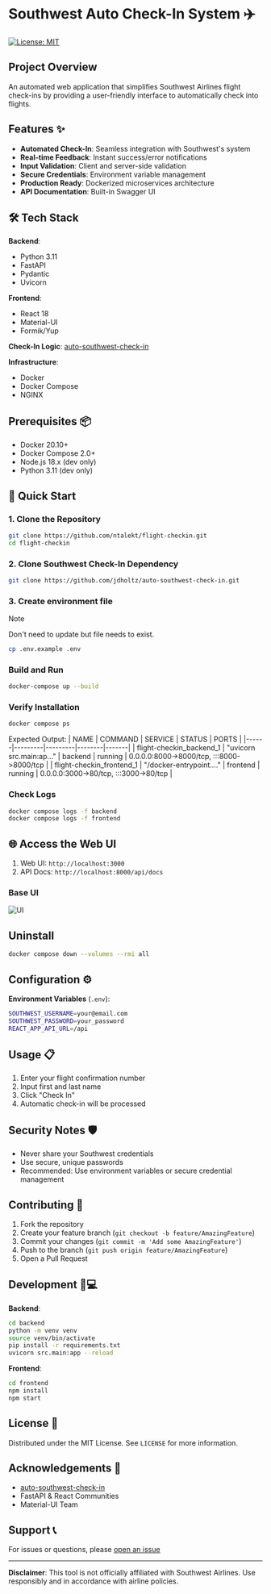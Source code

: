 # Southwest Auto Check-In System ✈️

[![License: MIT](https://img.shields.io/badge/License-MIT-blue.svg)](https://opensource.org/licenses/MIT)

## Project Overview

An automated web application that simplifies Southwest Airlines flight check-ins by providing a user-friendly interface to automatically check into flights.

## Features ✨

- **Automated Check-In**: Seamless integration with Southwest's system
- **Real-time Feedback**: Instant success/error notifications
- **Input Validation**: Client and server-side validation
- **Secure Credentials**: Environment variable management
- **Production Ready**: Dockerized microservices architecture
- **API Documentation**: Built-in Swagger UI

## 🛠 Tech Stack

**Backend**:
- Python 3.11
- FastAPI
- Pydantic
- Uvicorn

**Frontend**:
- React 18
- Material-UI
- Formik/Yup

**Check-In Logic**: [auto-southwest-check-in](https://github.com/jdholtz/auto-southwest-check-in)

**Infrastructure**:
- Docker
- Docker Compose
- NGINX

## Prerequisites 📦

- Docker 20.10+
- Docker Compose 2.0+
- Node.js 18.x (dev only)
- Python 3.11 (dev only)

## 🚀 Quick Start

### 1. Clone the Repository
```bash
git clone https://github.com/ntalekt/flight-checkin.git
cd flight-checkin
```

### 2. Clone Southwest Check-In Dependency
```bash
git clone https://github.com/jdholtz/auto-southwest-check-in.git
```

### 3. Create environment file
> [!NOTE]
> Don't need to update but file needs to exist.
```bash
cp .env.example .env
```

### Build and Run
```bash
docker-compose up --build
```

### Verify Installation
```bash
docker compose ps
```
Expected Output:
| NAME | COMMAND | SERVICE | STATUS | PORTS |
|------|---------|---------|--------|-------|
| flight-checkin_backend_1 | "uvicorn src.main:ap…" | backend | running | 0.0.0.0:8000->8000/tcp, :::8000->8000/tcp |
| flight-checkin_frontend_1 | "/docker-entrypoint.…" | frontend | running | 0.0.0.0:3000->80/tcp, :::3000->80/tcp |

### Check Logs
```bash
docker compose logs -f backend
docker compose logs -f frontend
```

## 🌐 Access the Web UI
1. Web UI: `http://localhost:3000`
2. API Docs: `http://localhost:8000/api/docs`

### Base UI
![UI](https://i.imgur.com/YzbDLEo.png)

## Uninstall
```bash
docker compose down --volumes --rmi all
```

## Configuration ⚙️

**Environment Variables** (`.env`):
```bash
SOUTHWEST_USERNAME=your@email.com
SOUTHWEST_PASSWORD=your_password
REACT_APP_API_URL=/api
```

## Usage 📋

1. Enter your flight confirmation number
2. Input first and last name
3. Click "Check In"
4. Automatic check-in will be processed

## Security Notes 🛡

- Never share your Southwest credentials
- Use secure, unique passwords
- Recommended: Use environment variables or secure credential management

## Contributing 🤝

1. Fork the repository
2. Create your feature branch (`git checkout -b feature/AmazingFeature`)
3. Commit your changes (`git commit -m 'Add some AmazingFeature'`)
4. Push to the branch (`git push origin feature/AmazingFeature`)
5. Open a Pull Request

## Development 🧑💻

**Backend**:
```bash
cd backend
python -m venv venv
source venv/bin/activate
pip install -r requirements.txt
uvicorn src.main:app --reload
```

**Frontend**:
```bash
cd frontend
npm install
npm start
```

## License 📜

Distributed under the MIT License. See `LICENSE` for more information.

## Acknowledgements 🙏

- [auto-southwest-check-in](https://github.com/jdholtz/auto-southwest-check-in)
- FastAPI & React Communities
- Material-UI Team

## Support 📞

For issues or questions, please [open an issue](https://github.com/ntalekt/flight-checkin/issues)

---

**Disclaimer**: This tool is not officially affiliated with Southwest Airlines. Use responsibly and in accordance with airline policies.
